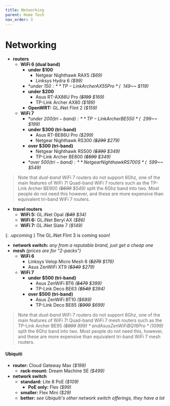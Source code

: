 ```yaml
---
title: Networking
parent: Home Tech
nav_order: 3
---
```

# Networking

- **routers** 
	- **WiFi 6 (dual band)** 
		- **under $100**
			- Netgear Nighthawk RAX5 *($69)*
			- Linksys Hydra 6 *($99)*
		- **under $150:** TP-Link Archer AX55 Pro *(~~$149~~ $119)*
		- **under $200**
			- Asus RT-AX86U Pro *(~~$199~~ $169)*
			- TP-Link Archer AX80 *($189)*
		- **OpenWRT:** GL.iNet Flint 2 *($159)*
	- **WiFi 7** 
		- **under $200 (tri-band):** TP-Link Archer BE550 *(~~$299~~ $199)*
		- **under $300 (tri-band)** 
			- Asus RT-BE86U Pro *($299)*
			- Netgear Nighthawk RS300 *(~~$299~~ $279)*
		- **over $300 (tri-band)** 
			- Netgear Nighthawk RS500 *(~~$399~~ $349)*
			- TP-Link Archer BE800 *(~~$599~~ $349)*
		- **over $500 (tri-band):** Netgear Nighthawk RS700S *(~~$599~~ $549)*

> Note that *dual-band* WiFi 7 routers do not support 6Ghz, one of the main features of WiFi 7! Quad-band WiFi 7 routers such as the TP-Link Archer BE900 *(~~$699~~ $549)* split the 6Ghz band into two. Most people do not need this however, and these are more expensive than equivalent tri-band WiFi 7 routers.

- **travel routers**
	- **WiFi 5:** GL.iNet Opal *(~~$49~~ $34)*
	- **WiFi 6:** GL.iNet Beryl AX *($86)*
	- **WiFi 7:** GL.iNet Slate 7 *($149)*

{: .upcoming }
The GL.iNet Flint 3 is coming soon!

- **network switch:** *any from a reputable brand, just get a cheap one*
- **mesh** *(prices are for "2-packs")*
	- **WiFi 6** 
		- Linksys Velop Micro Mesh 6 *(~~$279~~ $176)*
		- Asus ZenWiFi XT9 *(~~$349~~ $279)*
	- **WiFi 7** 
		- **under $500 (tri-band)** 
			- Asus ZenWiFi BT6 *(~~$479~~ $399)*
			- TP-Link Deco BE63 *(~~$549~~ $394)*
		- **over $500 (tri-band)** 
			- Asus ZenWiFi BT10 *($689)*
			- TP-Link Deco BE85 *(~~$999~~ $699)*

> Note that *dual-band* WiFi 7 routers do not support 6Ghz, one of the main features of WiFi 7! Quad-band WiFi 7 mesh routers such as the TP-Link Archer BE95 *(~~$999~~ $899)* and Asus ZenWiFi BQ16 Pro *($1099)* split the 6Ghz band into two. Most people do not need this, however, and these are more expensive than equivalent tri-band WiFi 7 mesh routers.

#### Ubiquiti

- **router:** Cloud Gateway Max *($199)*
	- **rack-mount:** Dream Machine SE *($499)*
- **network switch** 
	- **standard:** Lite 8 PoE  *($109)*
		- **PoE only:** Flex *($99)*
	- **smaller:** Flex Mini *($29)*
	- **better:** *see Ubiquiti's other network switch offerings, they have a lot*
